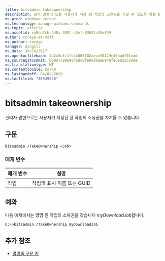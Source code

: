 ```yaml
---
title: bitsadmin takeownership
description: 관리 권한이 있는 사용자가 지정 된 작업의 소유권을 가질 수 있도록 하는 bitsadmin takeownership에 대 한 Windows 명령 항목입니다.
ms.prod: windows-server
ms.technology: manage-windows-commands
ms.topic: article
ms.assetid: ea0ce7cb-440a-498f-a3ef-8368fa43e399
author: coreyp-at-msft
ms.author: coreyp
manager: dongill
ms.date: 10/16/2017
ms.openlocfilehash: 4a2c0bfc1fcb1606102aece76129c49aad701ead
ms.sourcegitcommit: b00d7c8968c4adc8f699dbee694afe6ed36bc9de
ms.translationtype: MT
ms.contentlocale: ko-KR
ms.lasthandoff: 04/08/2020
ms.locfileid: "80849026"
---
```

# <a name="bitsadmin-takeownership"></a>bitsadmin takeownership

관리자 권한으로는 사용자가 지정된 된 작업의 소유권을 가져올 수 있습니다.

## <a name="syntax"></a>구문

```
bitsadmin /TakeOwnership <Job>
```

### <a name="parameters"></a>매개 변수

|매개 변수|설명|
|---------|-----------|
|작업|작업의 표시 이름 또는 GUID|

## <a name="examples"></a><a name=BKMK_examples></a>예와

다음 예제에서는 명명 된 작업의 소유권을 갖습니다 *myDownloadJob*합니다.
```
C:\>bitsadmin /TakeOwnership myDownloadJob
```

## <a name="additional-references"></a>추가 참조

- [명령줄 구문 키](command-line-syntax-key.md)